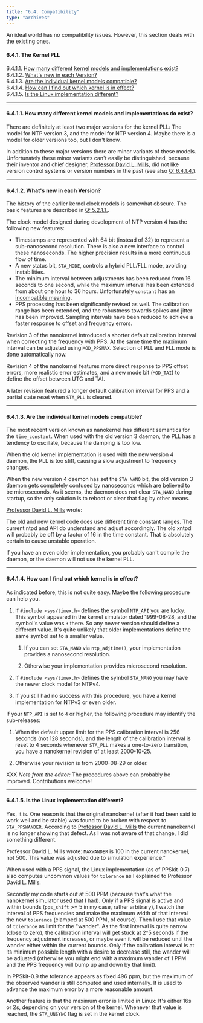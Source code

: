 ```yaml
---
title: "6.4. Compatibility"
type: "archives"
---
```


An ideal world has no compatibility issues. However, this section deals with the existing ones.

#### 6.4.1. The Kernel PLL

6.4.1.1. [How many different kernel models and implementations exist?](#how-many-different-kernel-models-and-implementations-exist)  
6.4.1.2. [What's new in each Version?](#whats-new-in-each-version)  
6.4.1.3. [Are the individual kernel models compatible?](#are-the-individual-kernel-models-compatible)  
6.4.1.4. [How can I find out which kernel is in effect?](#how-can-i-find-out-which-kernel-is-in-effect)  
6.4.1.5. [Is the Linux implementation different?](#is-the-linux-implementation-different)

* * *

#### 6.4.1.1. How many different kernel models and implementations do exist?

There are definitely at least two major versions for the kernel PLL: The model for NTP version 3, and the model for NTP version 4. Maybe there is a model for older versions too, but I don't know.

In addition to these major versions there are minor variants of these models. Unfortunately these minor variants can't easily be distinguished, because their inventor and chief designer, [Professor David L. Mills](mailto:mills@udel.edu), did not like version control systems or version numbers in the past (see also [Q: 6.4.1.4.](/ntpfaq/ntp-s-compat#6414-how-can-i-find-out-which-kernel-is-in-effect)).

* * *

#### 6.4.1.2. What's new in each Version?

The history of the earlier kernel clock models is somewhat obscure. The basic features are described in [Q: 5.2.1.1.](/ntpfaq/ntp-s-algo-kernel#5211-what-is-special-about-the-kernel-clock).

The clock model designed during development of NTP version 4 has the following new features:

*   Timestamps are represented with 64 bit (instead of 32) to represent a sub-nanosecond resolution. There is also a new interface to control these nanoseconds. The higher precision results in a more continuous flow of time.
*   A new status bit, `STA_MODE`, controls a hybrid PLL/FLL mode, avoiding instabilities.
*   The minimum interval between adjustments has been reduced from 16 seconds to one second, while the maximum interval has been extended from about one hour to 36 hours. Unfortunately `constant` has an [incompatible meaning](/#6413-are-the-individual-kernel-models-compatible).
*   PPS processing has been significantly revised as well. The calibration range has been extended, and the robustness towards spikes and jitter has been improved. Sampling intervals have been reduced to achieve a faster response to offset and frequency errors.

Revision 3 of the nanokernel introduced a shorter default calibration interval when correcting the frequency with PPS. At the same time the maximum interval can be adjusted using `MOD_PPSMAX`. Selection of PLL and FLL mode is done automatically now.

Revision 4 of the nanokernel features more direct response to PPS offset errors, more realistic error estimates, and a new mode bit (`MOD_TAI`) to define the offset between UTC and TAI.

A later revision featured a longer default calibration interval for PPS and a partial state reset when `STA_PLL` is cleared.

* * *

#### 6.4.1.3. Are the individual kernel models compatible?

The most recent version known as nanokernel has different semantics for the `time_constant`. When used with the old version 3 daemon, the PLL has a tendency to oscillate, because the damping is too low.

When the old kernel implementation is used with the new version 4 daemon, the PLL is too stiff, causing a slow adjustment to frequency changes.

When the new version 4 daemon has set the `STA_NANO` bit, the old version 3 daemon gets completely confused by nanoseconds which are believed to be microseconds. As it seems, the daemon does not clear `STA_NANO` during startup, so the only solution is to reboot or clear that flag by other means.

[Professor David L. Mills](mailto:mills@udel.edu) wrote:

The old and new kernel code does use different time constant ranges. The current ntpd and API do understand and adjust accordingly. The old xntpd will probably be off by a factor of 16 in the time constant. That is absolutely certain to cause unstable operation.

If you have an even older implementation, you probably can't compile the daemon, or the daemon will not use the kernel PLL.

* * *

#### 6.4.1.4. How can I find out which kernel is in effect?

As indicated before, this is not quite easy. Maybe the following procedure can help you.

1.  If <code>#include \<sys/timex.h></code> defines the symbol `NTP_API` you are lucky. This symbol appeared in the kernel simulator dated 1999-08-28, and the symbol's value was `3` there. So any newer version should define a different value. It's quite unlikely that older implementations define the same symbol set to a smaller value.

    1.  If you can set `STA_NANO` via `ntp_adjtime()`, your implementation provides a nanosecond resolution.

    2.  Otherwise your implementation provides microsecond resolution.

2.  If <code>#include \<sys/timex.h></code> defines the symbol `STA_NANO` you may have the newer clock model for NTPv4.

3.  If you still had no success with this procedure, you have a kernel implementation for NTPv3 or even older.

If your `NTP_API` is set to `4` or higher, the following procedure may identify the sub-releases:

1.  When the default upper limit for the PPS calibration interval is 256 seconds (not 128 seconds), and the length of the calibration interval is reset to 4 seconds whenever `STA_PLL` makes a one-to-zero transition, you have a nanokernel revision of at least 2000-10-25.

2.  Otherwise your revision is from 2000-08-29 or older.

XXX _Note from the editor:_ The procedures above can probably be improved. Contributions welcome!

* * *

#### 6.4.1.5. Is the Linux implementation different?

Yes, it is. One reason is that the original nanokernel (after it had been said to work well and be stable) was found to be broken with respect to `STA_PPSWANDER`. According to [Professor David L. Mills](mailto:mills@udel.edu) the current nanokernel is no longer showing that defect. As I was not aware of that change, I did something different.

Professor David L. Mills wrote: `MAXWANDER` is 100 in the current nanokernel, not 500. This value was adjusted due to simulation experience."

When used with a PPS signal, the Linux implementation (as of PPSkit-0.7) also computes uncommon values for `tolerance` as I explained to Professor David L. Mills:

Secondly my code starts out at 500 PPM (because that's what the nanokernel simulator used that I had). Only if a PPS signal is active and within bounds (`pps_shift` >= 5 in my case, rather arbitrary), I watch the interval of PPS frequencies and make the maximum width of that interval the new `tolerance` (clamped at 500 PPM, of course). Then I use that value of `tolerance` as limit for the "wander". As the first interval is quite narrow (close to zero), the calibration interval will get stuck at 2^5 seconds if the frequency adjustment increases, or maybe even it will be reduced until the wander either within the current bounds. Only if the calibration interval is at its minimum possible length with a desire to decrease still, the wander will be adjusted (otherwise you might end with a maximum wander of 1 PPM and the PPS frequency will bump up and down by that limit).

In PPSkit-0.9 the tolerance appears as fixed 496 ppm, but the maximum of the observed wander is still computed and used internally. It is used to advance the maximum error by a more reasonable amount.

Another feature is that the maximum error is limited in Linux: It's either 16s or 2s, depending on your version of the kernel. Whenever that value is reached, the `STA_UNSYNC` flag is set in the kernel clock.